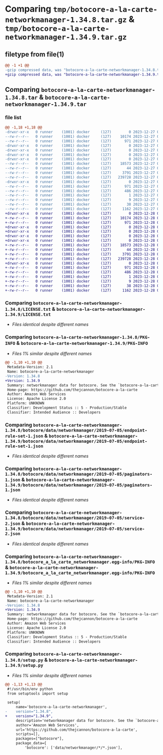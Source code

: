 # Comparing `tmp/botocore-a-la-carte-networkmanager-1.34.8.tar.gz` & `tmp/botocore-a-la-carte-networkmanager-1.34.9.tar.gz`

## filetype from file(1)

```diff
@@ -1 +1 @@
-gzip compressed data, was "botocore-a-la-carte-networkmanager-1.34.8.tar", last modified: Wed Dec 27 01:06:51 2023, max compression
+gzip compressed data, was "botocore-a-la-carte-networkmanager-1.34.9.tar", last modified: Thu Dec 28 01:06:53 2023, max compression
```

## Comparing `botocore-a-la-carte-networkmanager-1.34.8.tar` & `botocore-a-la-carte-networkmanager-1.34.9.tar`

### file list

```diff
@@ -1,18 +1,18 @@
-drwxr-xr-x   0 runner    (1001) docker     (127)        0 2023-12-27 01:06:51.407341 botocore-a-la-carte-networkmanager-1.34.8/
--rw-r--r--   0 runner    (1001) docker     (127)    10174 2023-12-27 01:06:51.000000 botocore-a-la-carte-networkmanager-1.34.8/LICENSE.txt
--rw-r--r--   0 runner    (1001) docker     (127)      971 2023-12-27 01:06:51.407341 botocore-a-la-carte-networkmanager-1.34.8/PKG-INFO
-drwxr-xr-x   0 runner    (1001) docker     (127)        0 2023-12-27 01:06:51.403341 botocore-a-la-carte-networkmanager-1.34.8/botocore/
-drwxr-xr-x   0 runner    (1001) docker     (127)        0 2023-12-27 01:06:51.403341 botocore-a-la-carte-networkmanager-1.34.8/botocore/data/
-drwxr-xr-x   0 runner    (1001) docker     (127)        0 2023-12-27 01:06:51.403341 botocore-a-la-carte-networkmanager-1.34.8/botocore/data/networkmanager/
-drwxr-xr-x   0 runner    (1001) docker     (127)        0 2023-12-27 01:06:51.403341 botocore-a-la-carte-networkmanager-1.34.8/botocore/data/networkmanager/2019-07-05/
--rw-r--r--   0 runner    (1001) docker     (127)    18573 2023-12-27 01:06:29.000000 botocore-a-la-carte-networkmanager-1.34.8/botocore/data/networkmanager/2019-07-05/endpoint-rule-set-1.json
--rw-r--r--   0 runner    (1001) docker     (127)       44 2023-12-27 01:06:29.000000 botocore-a-la-carte-networkmanager-1.34.8/botocore/data/networkmanager/2019-07-05/examples-1.json
--rw-r--r--   0 runner    (1001) docker     (127)     3791 2023-12-27 01:06:29.000000 botocore-a-la-carte-networkmanager-1.34.8/botocore/data/networkmanager/2019-07-05/paginators-1.json
--rw-r--r--   0 runner    (1001) docker     (127)   239728 2023-12-27 01:06:29.000000 botocore-a-la-carte-networkmanager-1.34.8/botocore/data/networkmanager/2019-07-05/service-2.json
-drwxr-xr-x   0 runner    (1001) docker     (127)        0 2023-12-27 01:06:51.407341 botocore-a-la-carte-networkmanager-1.34.8/botocore_a_la_carte_networkmanager.egg-info/
--rw-r--r--   0 runner    (1001) docker     (127)      971 2023-12-27 01:06:51.000000 botocore-a-la-carte-networkmanager-1.34.8/botocore_a_la_carte_networkmanager.egg-info/PKG-INFO
--rw-r--r--   0 runner    (1001) docker     (127)      486 2023-12-27 01:06:51.000000 botocore-a-la-carte-networkmanager-1.34.8/botocore_a_la_carte_networkmanager.egg-info/SOURCES.txt
--rw-r--r--   0 runner    (1001) docker     (127)        1 2023-12-27 01:06:51.000000 botocore-a-la-carte-networkmanager-1.34.8/botocore_a_la_carte_networkmanager.egg-info/dependency_links.txt
--rw-r--r--   0 runner    (1001) docker     (127)        9 2023-12-27 01:06:51.000000 botocore-a-la-carte-networkmanager-1.34.8/botocore_a_la_carte_networkmanager.egg-info/top_level.txt
--rw-r--r--   0 runner    (1001) docker     (127)       38 2023-12-27 01:06:51.407341 botocore-a-la-carte-networkmanager-1.34.8/setup.cfg
--rw-r--r--   0 runner    (1001) docker     (127)     1162 2023-12-27 01:06:51.000000 botocore-a-la-carte-networkmanager-1.34.8/setup.py
+drwxr-xr-x   0 runner    (1001) docker     (127)        0 2023-12-28 01:06:53.010367 botocore-a-la-carte-networkmanager-1.34.9/
+-rw-r--r--   0 runner    (1001) docker     (127)    10174 2023-12-28 01:06:52.000000 botocore-a-la-carte-networkmanager-1.34.9/LICENSE.txt
+-rw-r--r--   0 runner    (1001) docker     (127)      971 2023-12-28 01:06:53.010367 botocore-a-la-carte-networkmanager-1.34.9/PKG-INFO
+drwxr-xr-x   0 runner    (1001) docker     (127)        0 2023-12-28 01:06:53.006367 botocore-a-la-carte-networkmanager-1.34.9/botocore/
+drwxr-xr-x   0 runner    (1001) docker     (127)        0 2023-12-28 01:06:53.006367 botocore-a-la-carte-networkmanager-1.34.9/botocore/data/
+drwxr-xr-x   0 runner    (1001) docker     (127)        0 2023-12-28 01:06:53.006367 botocore-a-la-carte-networkmanager-1.34.9/botocore/data/networkmanager/
+drwxr-xr-x   0 runner    (1001) docker     (127)        0 2023-12-28 01:06:53.010367 botocore-a-la-carte-networkmanager-1.34.9/botocore/data/networkmanager/2019-07-05/
+-rw-r--r--   0 runner    (1001) docker     (127)    18573 2023-12-28 01:06:26.000000 botocore-a-la-carte-networkmanager-1.34.9/botocore/data/networkmanager/2019-07-05/endpoint-rule-set-1.json
+-rw-r--r--   0 runner    (1001) docker     (127)       44 2023-12-28 01:06:26.000000 botocore-a-la-carte-networkmanager-1.34.9/botocore/data/networkmanager/2019-07-05/examples-1.json
+-rw-r--r--   0 runner    (1001) docker     (127)     3791 2023-12-28 01:06:26.000000 botocore-a-la-carte-networkmanager-1.34.9/botocore/data/networkmanager/2019-07-05/paginators-1.json
+-rw-r--r--   0 runner    (1001) docker     (127)   239728 2023-12-28 01:06:26.000000 botocore-a-la-carte-networkmanager-1.34.9/botocore/data/networkmanager/2019-07-05/service-2.json
+drwxr-xr-x   0 runner    (1001) docker     (127)        0 2023-12-28 01:06:53.010367 botocore-a-la-carte-networkmanager-1.34.9/botocore_a_la_carte_networkmanager.egg-info/
+-rw-r--r--   0 runner    (1001) docker     (127)      971 2023-12-28 01:06:52.000000 botocore-a-la-carte-networkmanager-1.34.9/botocore_a_la_carte_networkmanager.egg-info/PKG-INFO
+-rw-r--r--   0 runner    (1001) docker     (127)      486 2023-12-28 01:06:52.000000 botocore-a-la-carte-networkmanager-1.34.9/botocore_a_la_carte_networkmanager.egg-info/SOURCES.txt
+-rw-r--r--   0 runner    (1001) docker     (127)        1 2023-12-28 01:06:52.000000 botocore-a-la-carte-networkmanager-1.34.9/botocore_a_la_carte_networkmanager.egg-info/dependency_links.txt
+-rw-r--r--   0 runner    (1001) docker     (127)        9 2023-12-28 01:06:52.000000 botocore-a-la-carte-networkmanager-1.34.9/botocore_a_la_carte_networkmanager.egg-info/top_level.txt
+-rw-r--r--   0 runner    (1001) docker     (127)       38 2023-12-28 01:06:53.010367 botocore-a-la-carte-networkmanager-1.34.9/setup.cfg
+-rw-r--r--   0 runner    (1001) docker     (127)     1162 2023-12-28 01:06:52.000000 botocore-a-la-carte-networkmanager-1.34.9/setup.py
```

### Comparing `botocore-a-la-carte-networkmanager-1.34.8/LICENSE.txt` & `botocore-a-la-carte-networkmanager-1.34.9/LICENSE.txt`

 * *Files identical despite different names*

### Comparing `botocore-a-la-carte-networkmanager-1.34.8/PKG-INFO` & `botocore-a-la-carte-networkmanager-1.34.9/PKG-INFO`

 * *Files 1% similar despite different names*

```diff
@@ -1,10 +1,10 @@
 Metadata-Version: 2.1
 Name: botocore-a-la-carte-networkmanager
-Version: 1.34.8
+Version: 1.34.9
 Summary: networkmanager data for botocore. See the `botocore-a-la-carte` package for more info.
 Home-page: https://github.com/thejcannon/botocore-a-la-carte
 Author: Amazon Web Services
 License: Apache License 2.0
 Platform: UNKNOWN
 Classifier: Development Status :: 5 - Production/Stable
 Classifier: Intended Audience :: Developers
```

### Comparing `botocore-a-la-carte-networkmanager-1.34.8/botocore/data/networkmanager/2019-07-05/endpoint-rule-set-1.json` & `botocore-a-la-carte-networkmanager-1.34.9/botocore/data/networkmanager/2019-07-05/endpoint-rule-set-1.json`

 * *Files identical despite different names*

### Comparing `botocore-a-la-carte-networkmanager-1.34.8/botocore/data/networkmanager/2019-07-05/paginators-1.json` & `botocore-a-la-carte-networkmanager-1.34.9/botocore/data/networkmanager/2019-07-05/paginators-1.json`

 * *Files identical despite different names*

### Comparing `botocore-a-la-carte-networkmanager-1.34.8/botocore/data/networkmanager/2019-07-05/service-2.json` & `botocore-a-la-carte-networkmanager-1.34.9/botocore/data/networkmanager/2019-07-05/service-2.json`

 * *Files identical despite different names*

### Comparing `botocore-a-la-carte-networkmanager-1.34.8/botocore_a_la_carte_networkmanager.egg-info/PKG-INFO` & `botocore-a-la-carte-networkmanager-1.34.9/botocore_a_la_carte_networkmanager.egg-info/PKG-INFO`

 * *Files 1% similar despite different names*

```diff
@@ -1,10 +1,10 @@
 Metadata-Version: 2.1
 Name: botocore-a-la-carte-networkmanager
-Version: 1.34.8
+Version: 1.34.9
 Summary: networkmanager data for botocore. See the `botocore-a-la-carte` package for more info.
 Home-page: https://github.com/thejcannon/botocore-a-la-carte
 Author: Amazon Web Services
 License: Apache License 2.0
 Platform: UNKNOWN
 Classifier: Development Status :: 5 - Production/Stable
 Classifier: Intended Audience :: Developers
```

### Comparing `botocore-a-la-carte-networkmanager-1.34.8/setup.py` & `botocore-a-la-carte-networkmanager-1.34.9/setup.py`

 * *Files 1% similar despite different names*

```diff
@@ -1,13 +1,13 @@
 #!/usr/bin/env python
 from setuptools import setup
 
 setup(
     name='botocore-a-la-carte-networkmanager',
-    version="1.34.8",
+    version="1.34.9",
     description='networkmanager data for botocore. See the `botocore-a-la-carte` package for more info.',
     author='Amazon Web Services',
     url='https://github.com/thejcannon/botocore-a-la-carte',
     scripts=[],
     packages=["botocore"],
     package_data={
         'botocore': ['data/networkmanager/*/*.json'],
```

